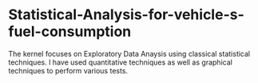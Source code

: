 # Statistical-Analysis-for-vehicle-s-fuel-consumption
The kernel focuses on Exploratory Data Anaysis using classical statistical techniques. I have used quantitative techniques as well as graphical techniques to perform various tests.

